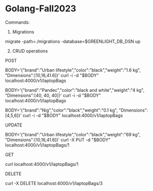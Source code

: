 # Golang-Fall2023

Commands:

1. Migrations

migrate -path=./migrations -database=$GREENLIGHT_DB_DSN up

2. CRUD operations

POST

BODY='{"brand":"Urban lifestyle","color":"black","weight":"1.6 kg", "Dimensions":[10,16,41.6]}'
curl -i -d "$BODY" localhost:4000/v1/laptopBags

BODY='{"brand":"Pandec","color":"black and white","weight":"4 kg", "Dimensions":[40, 40, 40]}'
curl -i -d "$BODY" localhost:4000/v1/laptopBags

BODY='{"brand":"Nig","color":"black","weight":"0.1 kg", "Dimensions":[4,5,6]}'
curl -i -d "$BODY" localhost:4000/v1/laptopBags

UPDATE

BODY='{"brand":"Urban lifestyle","color":"black","weight":"69 kg", "Dimensions":[10,16,41.6]}'
curl -X PUT -d "$BODY" localhost:4000/v1/laptopBags/1

GET

curl localhost:4000/v1/laptopBags/1

DELETE

curl -X DELETE localhost:4000/v1/laptopBags/3

